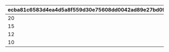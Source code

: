 |ecba81c6583d4ea4d5a8f559d30e75608dd0042ad89e27bd09b3e229ba2d6d8c|28c8d3d24771fc51c2f89891ed45a2b1a9c10e429810b0b366f167bd41c5700b|7ebed058866ba7f9820b5ee2211d9ca27924722c1a7b1fdf1a0d5ea970c8af2d|110180223ddc3d003524e4e3c4abc9b0fe935027775f3f95d0f33c6903dc3823|8b9d5c2bfd8aa0f41dc201528231d49a9b973ed49396e263831c24e40c6d757c|3fa7ab61f17a5dd187199af70ccad835e8d3ebe9beec664ed5dcc3f535f6c14a|d8a73355267173afcfb82bc674ed348d8526951887641748bf8111cb6f9ecb69|bcf3fef125aff1d1e985fdfae65561b63da06f7f9f2a46a592fc8bc5f5049986|345cb2cfed162022b6451f603db8806ce13df437fb8f424300a17230de1f25d3|88e4ba5703e4d985d6340e77f77bd6a5f6e74a675501e12e69e5460d4ca2cee3|af716398e4d0bfd37c6068fd78e27b091a1eb22ee080ee21915f7a61c03c551c|
| --- | --- | --- | --- | --- | --- | --- | --- | --- | --- | --- |
|20|1|1|20|20|5|100201|20|20|101301|20|
|15|2|2|15|15|0|101701|15|15|105601|15|
|12|3|3|12|12|5|101401|12|12|100901|12|
|10|4|4|10|10|5|101001|10|10|105101|10|
